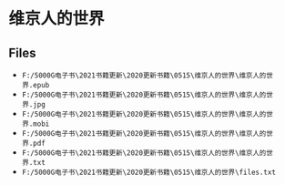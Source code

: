 # 维京人的世界

## Files

- `F:/5000G电子书\2021书籍更新\2020更新书籍\0515\维京人的世界\维京人的世界.epub`
- `F:/5000G电子书\2021书籍更新\2020更新书籍\0515\维京人的世界\维京人的世界.jpg`
- `F:/5000G电子书\2021书籍更新\2020更新书籍\0515\维京人的世界\维京人的世界.mobi`
- `F:/5000G电子书\2021书籍更新\2020更新书籍\0515\维京人的世界\维京人的世界.pdf`
- `F:/5000G电子书\2021书籍更新\2020更新书籍\0515\维京人的世界\维京人的世界.txt`
- `F:/5000G电子书\2021书籍更新\2020更新书籍\0515\维京人的世界\files.txt`
